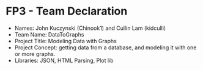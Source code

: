 # FP3 - Team Declaration

* Names: John Kuczynski (Chinook1) and Cullin Lam (kidculli)
* Team Name: DataToGraphs
* Project Title: Modeling Data with Graphs
* Project Concept: getting data from a database, and modeling it with one or more graphs.
* Libraries: JSON, HTML Parsing, Plot lib

